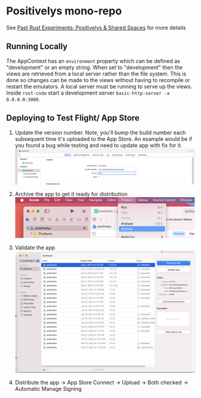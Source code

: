 # Positivelys mono-repo

See [Past Rust Experiments: Positivelys & Shared Spaces](https://logankeenan.com/posts/past-rust-experiments-positivelys-and-shared-spaces/) for more details

## Running Locally

The AppContext has an  `environment` property which can be defined as "development" or an empty string. When set to
"development" then the views are retrieved from a local server rather than the file system. This is done so
changes can be made to the views without having to recompile or restart the emulators. A local server must be running
to serve up the views. Inside `rust-code` start a development server `basic-http-server -a 0.0.0.0:3000`.

## Deploying to Test Flight/ App Store

1. Update the version number. Note, you'll bump the build number each subsequent time it's uploaded to the App Store. An
example would be if you found a bug while testing and need to update app with fix for it.
   ![change version of the app](images/version-change.png)
   
2. Archive the app to get it ready for distribution
   ![select archive from the drop down](images/archive.png)

4. Validate the app
   ![validate and distribute](images/validate-distribute.png)
   

5. Distribute the app -> App Store Connect -> Upload -> Both checked -> Automatic Manage Signing
